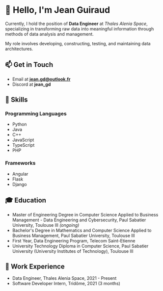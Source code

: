 
# 👋 Hello, I'm Jean Guiraud 

Currently, I hold the position of **Data Engineer** at _Thales Alenia Space_, specializing in transforming raw data into meaningful information through methods of data analysis and management. 

My role involves developing, constructing, testing, and maintaining data architectures.

## 📫 Get in Touch
- Email at **jean.gd@outlook.fr**
- Discord at **jean_gd**

## 🧰 Skills
### Programming Languages
- Python
- Java
- C++
- JavaScript
- TypeScript
- PHP

### Frameworks
- Angular
- Flask
- Django

## 🎓 Education
- Master of Engineering Degree in Computer Science Applied to Business Management - Data Engineering and Cybersecurity, Paul Sabatier University, Toulouse III _(ongoing)_
- Bachelor's Degree in Mathematics and Computer Science Applied to Business Management, Paul Sabatier University, Toulouse III
- First Year, Data Engineering Program, Telecom Saint-Etienne
- University Technology Diploma in Computer Science, Paul Sabatier University (University Institutes of Technology), Toulouse III

## 💼 Work Experience
- Data Engineer, Thales Alenia Space, 2021 - Present
- Software Developer Intern, Tridôme, 2021 (3 months)
